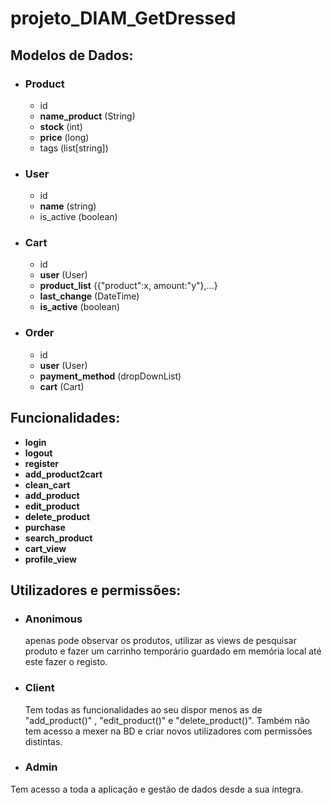 # projeto_DIAM_GetDressed
## Modelos de Dados:
* ### Product
  * id
  * __name_product__ (String)
  * __stock__ (int)
  * __price__ (long)
  * tags (list[string])
* ### User
  * id
  * __name__ (string)
  * is_active (boolean)
* ### Cart
    * id
    * __user__ (User)
    * __product_list__ {{"product":x, amount:"y"},...}
    * __last_change__ (DateTime)
    * __is_active__ (boolean)
* ### Order
  * id
  * __user__ (User)
  * __payment_method__ (dropDownList)
  * __cart__ (Cart)



## Funcionalidades:
* __login__
* __logout__
* __register__
* __add_product2cart__
* __clean_cart__
* __add_product__
* __edit_product__
* __delete_product__
* __purchase__
* __search_product__
* __cart_view__
* __profile_view__


## Utilizadores e permissões:
* ### Anonimous
  apenas pode observar os produtos, utilizar as views de pesquisar produto e fazer um carrinho temporário guardado em memória local até este fazer o registo.
* ### Client
  Tem todas as funcionalidades ao seu dispor menos as de "add_product()" , "edit_product()" e "delete_product()".
Também não tem acesso a mexer na BD e criar novos utilizadores com permissões distintas.
* ### Admin
Tem acesso a toda a aplicação e gestão de dados desde a sua íntegra.
